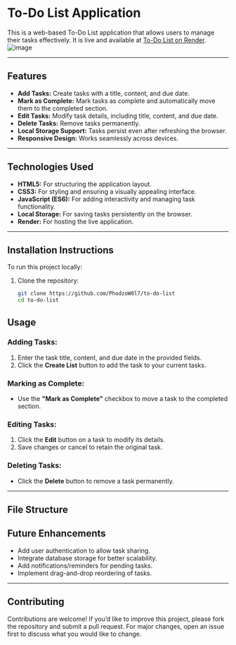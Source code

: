 # To-Do List Application

This is a web-based To-Do List application that allows users to manage their tasks effectively. It is live and available at [To-Do List on Render](https://to-do-list-xu3z.onrender.com/).
![image](https://github.com/user-attachments/assets/49e08d5f-67bd-40a4-85e8-2a93fe9721ed)

---

## Features
- **Add Tasks:** Create tasks with a title, content, and due date.
- **Mark as Complete:** Mark tasks as complete and automatically move them to the completed section.
- **Edit Tasks:** Modify task details, including title, content, and due date.
- **Delete Tasks:** Remove tasks permanently.
- **Local Storage Support:** Tasks persist even after refreshing the browser.
- **Responsive Design:** Works seamlessly across devices.

---

## Technologies Used
- **HTML5:** For structuring the application layout.
- **CSS3:** For styling and ensuring a visually appealing interface.
- **JavaScript (ES6):** For adding interactivity and managing task functionality.
- **Local Storage:** For saving tasks persistently on the browser.
- **Render:** For hosting the live application.

---

## Installation Instructions

To run this project locally:

1. Clone the repository:
   ```bash
   git clone https://github.com/PhodzoW0l7/to-do-list
   cd to-do-list
## Usage

### Adding Tasks:
1. Enter the task title, content, and due date in the provided fields.
2. Click the **Create List** button to add the task to your current tasks.

### Marking as Complete:
- Use the **"Mark as Complete"** checkbox to move a task to the completed section.

### Editing Tasks:
1. Click the **Edit** button on a task to modify its details.
2. Save changes or cancel to retain the original task.

### Deleting Tasks:
- Click the **Delete** button to remove a task permanently.

---

## File Structure

## Future Enhancements
- Add user authentication to allow task sharing.
- Integrate database storage for better scalability.
- Add notifications/reminders for pending tasks.
- Implement drag-and-drop reordering of tasks.

---

## Contributing

Contributions are welcome! If you’d like to improve this project, please fork the repository and submit a pull request. For major changes, open an issue first to discuss what you would like to change.

